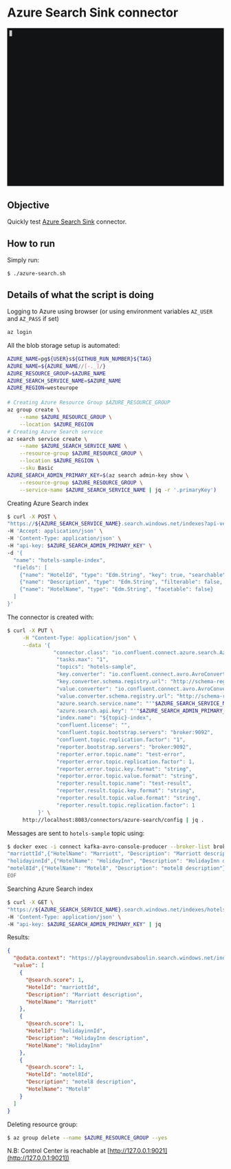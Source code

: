 # Azure Search Sink connector

![asciinema](https://github.com/vdesabou/gifs/blob/master/connect/connect-azure-search-sink/asciinema.gif?raw=true)

## Objective

Quickly test [Azure Search Sink](https://docs.confluent.io/current/connect/kafka-connect-azure-search/index.html#azure-search-sink-connector-for-cp) connector.




## How to run

Simply run:

```
$ ./azure-search.sh
```

## Details of what the script is doing

Logging to Azure using browser (or using environment variables `AZ_USER` and `AZ_PASS` if set)

```bash
az login
```

All the blob storage setup is automated:

```bash
AZURE_NAME=pg${USER}s${GITHUB_RUN_NUMBER}${TAG}
AZURE_NAME=${AZURE_NAME//[-._]/}
AZURE_RESOURCE_GROUP=$AZURE_NAME
AZURE_SEARCH_SERVICE_NAME=$AZURE_NAME
AZURE_REGION=westeurope

# Creating Azure Resource Group $AZURE_RESOURCE_GROUP
az group create \
    --name $AZURE_RESOURCE_GROUP \
    --location $AZURE_REGION
# Creating Azure Search service
az search service create \
    --name $AZURE_SEARCH_SERVICE_NAME \
    --resource-group $AZURE_RESOURCE_GROUP \
    --location $AZURE_REGION \
    --sku Basic
AZURE_SEARCH_ADMIN_PRIMARY_KEY=$(az search admin-key show \
    --resource-group $AZURE_RESOURCE_GROUP \
    --service-name $AZURE_SEARCH_SERVICE_NAME | jq -r '.primaryKey')
```

Creating Azure Search index

```bash
$ curl -X POST \
"https://${AZURE_SEARCH_SERVICE_NAME}.search.windows.net/indexes?api-version=2019-05-06" \
-H 'Accept: application/json' \
-H 'Content-Type: application/json' \
-H "api-key: $AZURE_SEARCH_ADMIN_PRIMARY_KEY" \
-d '{
  "name": "hotels-sample-index",
  "fields": [
    {"name": "HotelId", "type": "Edm.String", "key": true, "searchable": false, "sortable": false, "facetable": false},
    {"name": "Description", "type": "Edm.String", "filterable": false, "sortable": false, "facetable": false},
    {"name": "HotelName", "type": "Edm.String", "facetable": false}
  ]
}'
```

The connector is created with:

```bash
$ curl -X PUT \
     -H "Content-Type: application/json" \
     --data '{
               "connector.class": "io.confluent.connect.azure.search.AzureSearchSinkConnector",
                "tasks.max": "1",
                "topics": "hotels-sample",
                "key.converter": "io.confluent.connect.avro.AvroConverter",
                "key.converter.schema.registry.url": "http://schema-registry:8081",
                "value.converter": "io.confluent.connect.avro.AvroConverter",
                "value.converter.schema.registry.url": "http://schema-registry:8081",
                "azure.search.service.name": "'"$AZURE_SEARCH_SERVICE_NAME"'",
                "azure.search.api.key": "'"$AZURE_SEARCH_ADMIN_PRIMARY_KEY"'",
                "index.name": "${topic}-index",
                "confluent.license": "",
                "confluent.topic.bootstrap.servers": "broker:9092",
                "confluent.topic.replication.factor": "1",
                "reporter.bootstrap.servers": "broker:9092",
                "reporter.error.topic.name": "test-error",
                "reporter.error.topic.replication.factor": 1,
                "reporter.error.topic.key.format": "string",
                "reporter.error.topic.value.format": "string",
                "reporter.result.topic.name": "test-result",
                "reporter.result.topic.key.format": "string",
                "reporter.result.topic.value.format": "string",
                "reporter.result.topic.replication.factor": 1
          }' \
     http://localhost:8083/connectors/azure-search/config | jq .
```

Messages are sent to `hotels-sample` topic using:

```bash
$ docker exec -i connect kafka-avro-console-producer --broker-list broker:9092 --property schema.registry.url=http://schema-registry:8081 --topic hotels-sample --property key.schema='{"type":"string"}' --property "parse.key=true" --property "key.separator=," --property value.schema='{"type":"record","name":"myrecord","fields":[{"name":"HotelName","type":"string"},{"name":"Description","type":"string"}]}' << EOF
"marriottId",{"HotelName": "Marriott", "Description": "Marriott description"}
"holidayinnId",{"HotelName": "HolidayInn", "Description": "HolidayInn description"}
"motel8Id",{"HotelName": "Motel8", "Description": "motel8 description"}
EOF
```

Searching Azure Search index

```bash
$ curl -X GET \
"https://${AZURE_SEARCH_SERVICE_NAME}.search.windows.net/indexes/hotels-sample-index/docs?api-version=2019-05-06&search=*" \
-H 'Content-Type: application/json' \
-H "api-key: $AZURE_SEARCH_ADMIN_PRIMARY_KEY" | jq
```

Results:

```json
{
  "@odata.context": "https://playgroundvsaboulin.search.windows.net/indexes('hotels-sample-index')/$metadata#docs(*)",
  "value": [
    {
      "@search.score": 1,
      "HotelId": "marriottId",
      "Description": "Marriott description",
      "HotelName": "Marriott"
    },
    {
      "@search.score": 1,
      "HotelId": "holidayinnId",
      "Description": "HolidayInn description",
      "HotelName": "HolidayInn"
    },
    {
      "@search.score": 1,
      "HotelId": "motel8Id",
      "Description": "motel8 description",
      "HotelName": "Motel8"
    }
  ]
}
```

Deleting resource group:

```bash
$ az group delete --name $AZURE_RESOURCE_GROUP --yes
```

N.B: Control Center is reachable at [http://127.0.0.1:9021](http://127.0.0.1:9021])
